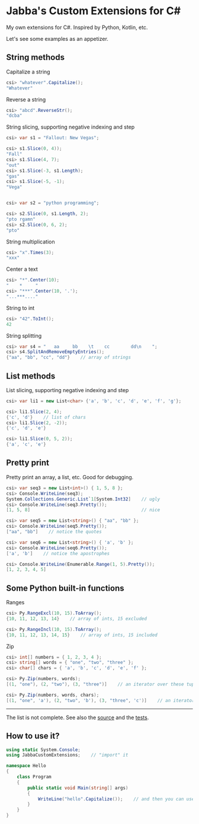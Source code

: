 Jabba's Custom Extensions for C#
================================

My own extensions for C#. Inspired by Python, Kotlin, etc.

Let's see some examples as an appetizer.

String methods
--------------

Capitalize a string

```cs
csi> "whatever".Capitalize();
"Whatever"
```

Reverse a string

```cs
csi> "abcd".ReverseStr();
"dcba"
```

String slicing, supporting negative indexing and step

```cs
csi> var s1 = "Fallout: New Vegas";

csi> s1.Slice(0, 4));
"Fall"
csi> s1.Slice(4, 7);
"out"
csi> s1.Slice(-3, s1.Length);
"gas"
csi> s1.Slice(-5, -1);
"Vega"


csi> var s2 = "python programming";

csi> s2.Slice(0, s1.Length, 2);
"pto rgamn"
csi> s2.Slice(0, 6, 2);
"pto"
```

String multiplication

```cs
csi> "x".Times(3);
"xxx"
```

Center a text

```cs
csi> "*".Center(10);
"    *     "
csi> "***".Center(10, '.');
"...***...."
```

String to int

```cs
csi> "42".ToInt();
42
```

String splitting

```cs
csi> var s4 = "   aa     bb    \t    cc        dd\n    ";
csi> s4.SplitAndRemoveEmptyEntries();
{"aa", "bb", "cc", "dd"}    // array of strings
```

List methods
------------

List slicing, supporting negative indexing and step

```cs
csi> var li1 = new List<char> {'a', 'b', 'c', 'd', 'e', 'f', 'g'};

csi> li1.Slice(2, 4);
{'c', 'd'}    // list of chars
csi> li1.Slice(2, -2));
{'c', 'd', 'e'}

csi> li1.Slice(0, 5, 2));
{'a', 'c', 'e'}
```

Pretty print
------------

Pretty print an array, a list, etc. Good for debugging.

```cs
csi> var seq3 = new List<int>() { 1, 5, 8 };
csi> Console.WriteLine(seq3);
System.Collections.Generic.List`1[System.Int32]    // ugly
csi> Console.WriteLine(seq3.Pretty());
[1, 5, 8]                                          // nice

csi> var seq5 = new List<string>() { "aa", "bb" };
csi> Console.WriteLine(seq5.Pretty());
["aa", "bb"]    // notice the quotes

csi> var seq6 = new List<string>() { 'a', 'b' };
csi> Console.WriteLine(seq6.Pretty());
['a', 'b']    // notice the apostrophes

csi> Console.WriteLine(Enumerable.Range(1, 5).Pretty());
[1, 2, 3, 4, 5]
```

Some Python built-in functions
------------------------------

Ranges

```cs
csi> Py.RangeExcl(10, 15).ToArray();
{10, 11, 12, 13, 14}    // array of ints, 15 excluded

csi> Py.RangeIncl(10, 15).ToArray();
{10, 11, 12, 13, 14, 15}    // array of ints, 15 included
```

Zip

```cs
csi> int[] numbers = { 1, 2, 3, 4 };
csi> string[] words = { "one", "two", "three" };
csi> char[] chars = { 'a', 'b', 'c', 'd', 'e', 'f' };

csi> Py.Zip(numbers, words);
[(1, "one"), (2, "two"), (3, "three")]    // an iterator over these tuples

csi> Py.Zip(numbers, words, chars);
[(1, "one", 'a'), (2, "two", 'b'), (3, "three", 'c')]    // an iterator over these tuples
```

----------

The list is not complete. See also the [source](JabbaCustomExtensions) and the [tests](JabbaCustomExtensionsTest).

How to use it?
--------------

```cs
using static System.Console;
using JabbaCustomExtensions;    // "import" it

namespace Hello
{
    class Program
    {
        public static void Main(string[] args)
        {
            WriteLine("hello".Capitalize());    // and then you can use it
        }
    }
}
```
